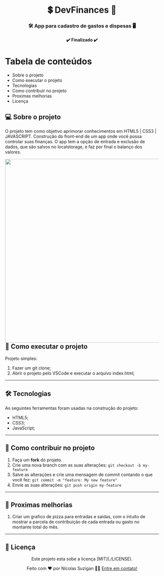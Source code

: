
<h1 align="center">
     💲 DevFinances 💸
</h1>

<h3 align="center">
    🛠 App para cadastro de gastos e dispesas 🖥️
</h3>

<h4 align="center">
	✔️ Finalizado ✔️
</h4>

Tabela de conteúdos
=================
<!--ts-->
   * Sobre o projeto
   * Como executar o projeto
   * Tecnologias
   * Como contribuir no projeto
   * Proximas melhorias
   * Licença
   
<!--te-->


## 💻 Sobre o projeto
  O projeto tem como objetivo aprimorar conhecimentos em HTML5 | CSS3 | JAVASCRIPT.
  Construção do front-end de um app onde você possa controlar suas finanças.
  O app tem a opção de entrada e exclusão de dados, que são salvos no localstorage, e faz por final o balanço dos valores.
  
 <img align="right" width="1000" height="600" src="https://user-images.githubusercontent.com/28414038/129084100-f1647be5-0d8d-4e26-80b3-1e3ccd373fbd.gif">
 <br>
 
---


## 🚀 Como executar o projeto
  Projeto simples:
  
  1. Fazer um git clone;
  2. Abrir o projeto pelo VSCode e executar o arquivo index.html;

---

## 🛠 Tecnologias

As seguintes ferramentas foram usadas na construção do projeto: 

- HTML5;
- CSS3;
- JavaScript;

---

## 💪 Como contribuir no projeto

1. Faça um **fork** do projeto.
2. Crie uma nova branch com as suas alterações: `git checkout -b my-feature`
3. Salve as alterações e crie uma mensagem de commit contando o que você fez: `git commit -m "feature: My new feature"`
4. Envie as suas alterações: `git push origin my-feature`

---
## 📌 Proximas melhorias

1. Criar um grafico de pizza para entradas e saidas, com o intuito de mostrar a parcela de contribuição de cada entrada ou gasto no montante total do mês.

---

## 📝 Licença
<div align="center">
Este projeto esta sobe a licença [MIT](./LICENSE).

Feito com ❤️ por Nícolas Suzigan 👋🏽 [Entre em contato!](https://www.linkedin.com/in/nicolassuzigan/)
</div>

